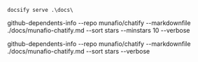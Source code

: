 
```
docsify serve .\docs\

```
github-dependents-info --repo munafio/chatify --markdownfile ./docs/munafio-chatify.md --sort stars --minstars 10 --verbose   

github-dependents-info --repo munafio/chatify --markdownfile ./docs/munafio-chatify.md --sort stars --verbose   